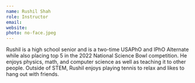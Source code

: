 ```yaml
---
name: Rushil Shah
role: Instructor
email: 
website: 
photo: no-face.jpeg
---
```


Rushil is a high school senior and is a two-time USAPhO and IPhO Alternate while also placing top 5 in the 2022 National Science Bowl competition. He enjoys physics, math, and computer science as well as teaching it to other people. Outside of STEM, Rushil enjoys playing tennis to relax and likes to hang out with friends.
